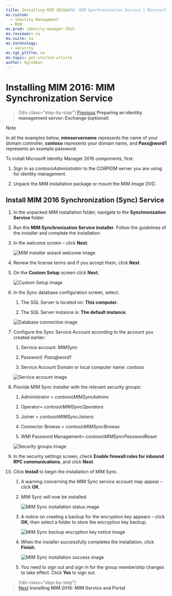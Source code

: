 ```yaml
---
title: Installing MIM 2016&#58; MIM Synchronization Service | Microsoft Identity Manager
ms.custom:
  - Identity Management
  - MIM
ms.prod: identity-manager-2015
ms.reviewer: na
ms.suite: na
ms.technology:
  - security
ms.tgt_pltfrm: na
ms.topic: get-started-article
author: kgremban
---
```

# Installing MIM 2016: MIM Synchronization Service

>[!div class="step-by-step"]
[Previous](prepare-server-exchange.md)
**Preparing an identity management server: Exchange (optional)**

> [!NOTE]
> In all the examples below, **mimservername** represents the name of your domain controller, **contoso** represents your domain name, and **Pass@word1** represents an example password.

To install Microsoft Identity Manager 2016 components, first:

1. Sign in as *contoso\Administrator* to the CORPIDM server you are using for identity management.

2. Unpack the MIM installation package or mount the MIM image DVD.

## Install MIM 2016 Synchronization (Sync) Service

1. In the unpacked MIM installation folder, navigate to the **Synchronization Service** folder.

2. Run the **MIM Synchronization Service installer**. Follow the guidelines of the installer and complete the installation.

3. In the welcome screen – click **Next**.

    ![MIM installer wizard welcome image](media/MIM-Install1.png)

4. Review the license terms and if you accept them, click **Next**.

5. On the **Custom Setup** screen click **Next**.

    ![Custom Setup image](media/MIM-Install2.png)

6.  In the Sync database configuration screen, select:

    1.  The SQL Server is located on: **This computer**.

    2.  The SQL Server instance is: **The default instance**.

    ![Database connection image](media/MIM-Install3.png)

7.  Configure the Sync Service Account according to the account you created earlier:

    1.  Service account: *MIMSync*

    2.  Password: *Pass@word1*

    3.  Service Account Domain or local computer name: *contoso*

    ![Service account image](media/MIM-Install4.png)

8.  Provide MIM Sync installer with the relevant security groups:

    1.  Administrator = *contoso\MIMSyncAdmins*

    2.  Operator= *contoso\MIMSyncOperators*

    3.  Joiner = *contoso\MIMSyncJoiners*

    4.  Connector Browse = *contoso\MIMSyncBrowse*

    5.  WMI Password Management= *contoso\MIMSyncPasswordReset*

    ![Security groups image](media/MIM-Install5.png)

9. In the security settings screen, check **Enable firewall rules for inbound RPC communications**, and click **Next**.

10. Click **Install** to begin the installation of MIM Sync.

    1.  A warning concerning the MIM Sync service account may appear – click **OK**.

    2.  MIM Sync will now be installed.

        ![MIM Sync installation status image](media/MIM-Install6.png)

    3.  A notice on creating a backup for the encryption key appears – click **OK**, then select a folder to store the encryption key backup.

        ![MIM Sync backup encryption key notice image](media/MIM-Install7.png)

    4.  When the installer successfully completes the installation, click **Finish**.

        ![MIM Sync installation success image](media/MIM-Install8.png)

    5.  You need to sign out and sign in for the group membership changes to take effect. Click **Yes** to sign out.

>[!div class="step-by-step"]  
[Next](mim-install-service-portal.md)
**Installing MIM 2016: MIM Service and Portal**
